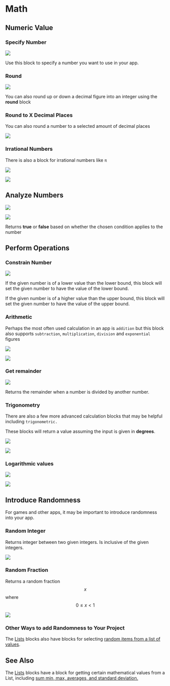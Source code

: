 # Math

## Numeric Value

### Specify Number

![](.gitbook/assets/blocks-math-fig-2.png)

Use this block to specify a number you want to use in your app.

### Round

![](.gitbook/assets/screen-shot-2021-04-08-at-12.18.39-pm.png)

You can also round up or down a decimal figure into an integer using the **round** block

### Round to X Decimal Places

You can also round a number to a selected amount of decimal places

![](.gitbook/assets/screen-shot-2021-04-08-at-12.32.07-pm.png)

### Irrational Numbers

There is also a block for irrational numbers like `π`

![](.gitbook/assets/blocks-math-fig-5.png)

![](.gitbook/assets/screen-shot-2021-04-08-at-12.17.32-pm.png)

## Analyze Numbers

![](.gitbook/assets/blocks-math-fig-6.png)

![](.gitbook/assets/screen-shot-2021-04-08-at-12.24.55-pm.png)

Returns **true** or **false** based on whether the chosen condition applies to the number

## Perform Operations

### Constrain Number

![](<.gitbook/assets/image (189).png>)

If the given number is of a lower value than the lower bound, this block will set the given number to have the value of the lower bound.

If the given number is of a higher value than the upper bound, this block will set the given number to have the value of the upper bound.

### Arithmetic

Perhaps the most often used calculation in an app is `addition` but this block also supports `subtraction`, `multiplication`, `division` and `exponential` figures

![](.gitbook/assets/blocks-math-fig-7.png)

![](.gitbook/assets/screen-shot-2021-04-08-at-12.20.13-pm.png)

### Get remainder

![](.gitbook/assets/blocks-math-fig-9.png)

Returns the remainder when a number is divided by another number.

### Trigonometry

There are also a few more advanced calculation blocks that may be helpful including `trigonometric.`

These blocks will return a value assuming the input is given in **degrees**.

![](.gitbook/assets/blocks-math-fig-4.png)

![](.gitbook/assets/screen-shot-2021-04-08-at-12.21.27-pm.png)

### Logarithmic values

![](.gitbook/assets/blocks-math-fig-3.png)

![](.gitbook/assets/screen-shot-2021-04-08-at-12.21.56-pm.png)

###

## Introduce Randomness

For games and other apps, it may be important to introduce randomness into your app.

### Random Integer

Returns integer between two given integers. Is inclusive of the given integers.

![](.gitbook/assets/blocks-math-fig-11.png)

### Random Fraction

Returns a random fraction $$x$$ where $$0 ≤ x < 1$$

![](.gitbook/assets/blocks-math-fig-12.png)

### Other Ways to add Randomness to Your Project

The [Lists](lists.md) blocks also have blocks for selecting [random items from a list of values](lists.md#sum-min-max-averages-standard-deviation-random-item).

## See Also

The [Lists](lists.md) blocks have a block for getting certain mathematical values from a List, including [sum min, max, averages, and standard deviation.](lists.md#sum-min-max-averages-standard-deviation-random-item)
